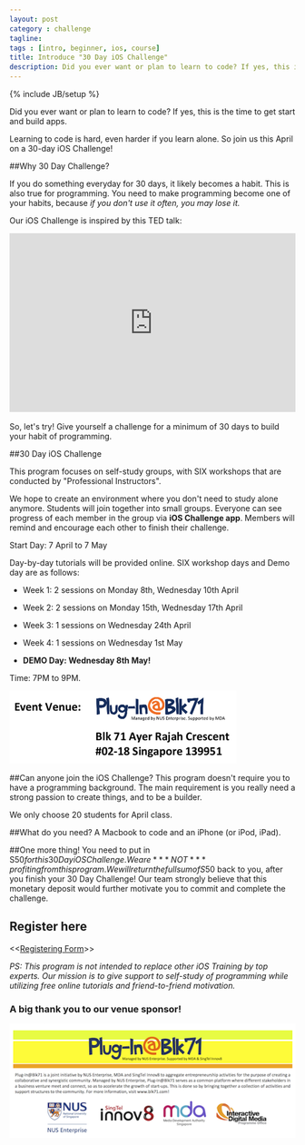 ```yaml
---
layout: post
category : challenge
tagline: 
tags : [intro, beginner, ios, course]
title: Introduce "30 Day iOS Challenge"
description: Did you ever want or plan to learn to code? If yes, this is the time to get start and build apps.
---
```

{% include JB/setup %}

Did you ever want or plan to learn to code? If yes, this is the time to get start and build apps.

Learning to code is hard, even harder if you learn alone. So join us this April on a 30-day iOS Challenge!

##Why 30 Day Challenge?

If you do something everyday for 30 days, it likely becomes a habit. This is also true for programming. You need to make programming become one of your habits, because _if you don't use it often, you may lose it._ 

Our iOS Challenge is inspired by this TED talk:
<iframe src="http://embed.ted.com/talks/lang/en/matt_cutts_try_something_new_for_30_days.html" frameborder="0" scrolling="no" class="ted-video" style="width:100%;max-width:560px; height:315px;">
</iframe>
 

So, let's try! Give yourself a challenge for a minimum of 30 days to build your habit of programming.

##30 Day iOS Challenge 

This program focuses on self-study groups, with SIX workshops that are conducted by "Professional Instructors".

We hope to create an environment where you don't need to study alone anymore. Students will join together into small groups. Everyone can see progress of each member in the group via __iOS Challenge app__. Members will remind and encourage each other to finish their challenge.

Start Day: 7 April to 7 May

Day-by-day tutorials will be provided online. SIX workshop days and Demo day are as follows:

  - Week 1: 2 sessions on Monday 8th, Wednesday 10th April

  - Week 2: 2 sessions on Monday 15th, Wednesday 17th April

  - Week 3: 1 sessions on Wednesday 24th April

  - Week 4: 1 sessions on Wednesday 1st May
  
  - __DEMO Day: Wednesday 8th May!__

Time: 7PM to 9PM.

![Venue: 71 Ayer Rajah Crescent, #02-18, Singapore 139951](/assets/img/ios/Event-Venue-Plugin.png)

##Can anyone join the iOS Challenge?
This program doesn't require you to have a programming background. The main requirement is you really need a strong passion to create things, and to be a builder.

We only choose 20 students for April class.

##What do you need?
A Macbook to code and an iPhone (or iPod, iPad).

##One more thing!
You need to put in S$50 for this 30 Day iOS Challenge. We are ***NOT*** profiting from this program. We will return the full sum of S$50 back to you, after you finish your 30 Day Challenge! Our team strongly believe that this monetary deposit would further motivate you to commit and complete the challenge.


## Register here
<<<a href="https://docs.google.com/forms/d/1GX6XK6Kp82DOA3Jmsvjr3-GbbT_ytYlhlA-7RAILsjg/viewform" target="_blank">Registering Form</a>>>


_PS: This program is not intended to replace other iOS Training by top experts. Our mission is to give support to self-study of programming while utilizing free online tutorials and friend-to-friend motivation._

<p></p>

### A big thank you to our venue sponsor!

[![Event Sponsors](/assets/img/ios/Event-Sponsor-Small.png)](http://blk71.com)
